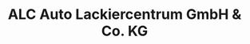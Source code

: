 ---
title: "ALC Auto Lackiercentrum GmbH & Co. KG"
url: /rothenburg-ob-der-tauber/alc-auto-lackiercentrum-gmbh-und-co-kg/
shop: Autowerkstatt
---